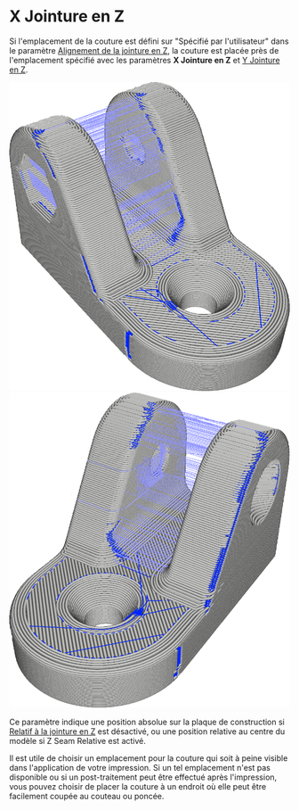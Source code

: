 X Jointure en Z
====
Si l'emplacement de la couture est défini sur "Spécifié par l'utilisateur" dans le paramètre [Alignement de la jointure en Z](z_seam_type.md), la couture est placée près de l'emplacement spécifié avec les paramètres **X Jointure en Z** et [Y Jointure en Z](z_seam_y.md).

![La couture est située sur le côté gauche](../../../articles/images/z_seam_x_left.png)
![La couture est située sur le côté droit](../../../articles/images/z_seam_x_right.png)

Ce paramètre indique une position absolue sur la plaque de construction si [Relatif à la jointure en Z](z_seam_relative.md) est désactivé, ou une position relative au centre du modèle si Z Seam Relative est activé.

Il est utile de choisir un emplacement pour la couture qui soit à peine visible dans l'application de votre impression. Si un tel emplacement n'est pas disponible ou si un post-traitement peut être effectué après l'impression, vous pouvez choisir de placer la couture à un endroit où elle peut être facilement coupée au couteau ou poncée.

